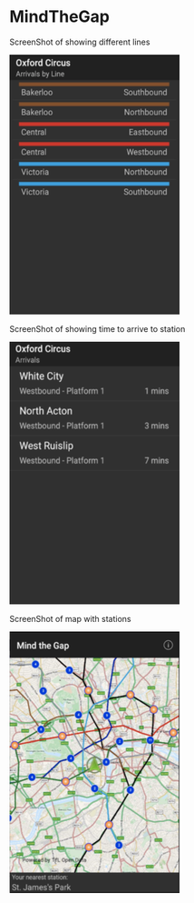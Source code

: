 # MindTheGap

ScreenShot of showing different lines<br />  

![alternativetext](imgs/1.png)<br />  

ScreenShot of showing time to arrive to station <br />  
 
![alternativetext](imgs/2.png)<br />  

ScreenShot of map with stations<br />  

![alternativetext](imgs/3.png)
